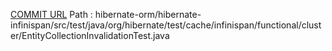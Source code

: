 [COMMIT URL](https://github.com/hibernate/hibernate-orm/commit/5edcf26a0a10ae1996fa54fef85454131ce5cd95)
Path : hibernate-orm/hibernate-infinispan/src/test/java/org/hibernate/test/cache/infinispan/functional/cluster/EntityCollectionInvalidationTest.java